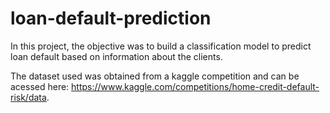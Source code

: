 # loan-default-prediction
In this project, the objective was to build a classification model to predict loan default based on information about the clients.

The dataset used was obtained from a kaggle competition and can be acessed here: <https://www.kaggle.com/competitions/home-credit-default-risk/data>.
